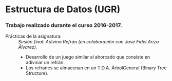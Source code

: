 # Estructura de Datos (UGR)
### Trabajo realizado durante el curso 2016-2017.
<dl>
  <dt>Prácticas de la asignatura:</dt>
  <dd></dd>
  <dd><em>Sesión final: Adivina Refrán (en colaboración con José Fidel Ariza Álvarez).</em></dd>
  <dd><ul>
      <li>Desarrollo de un juego similar al ahorcado que consiste en adivinar un refrán.</li>
      <li>Los refranes se almacenan en un T.D.A. ÁrbolGeneral (Binary Tree Structure).</li>
  </ul></dd>
</dl>
